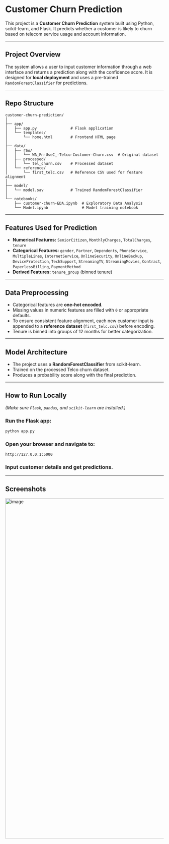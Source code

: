 # Customer Churn Prediction

This project is a **Customer Churn Prediction** system built using Python, scikit-learn, and Flask. It predicts whether a customer is likely to churn based on telecom service usage and account information.

---

## Project Overview

The system allows a user to input customer information through a web interface and returns a prediction along with the confidence score. It is designed for **local deployment** and uses a pre-trained `RandomForestClassifier` for predictions.

---

## Repo Structure

```
customer-churn-prediction/
│
├── app/
│   ├── app.py               # Flask application
│   └── templates/
│       └── home.html        # Frontend HTML page
│
├── data/
│   ├── raw/
│   │   └── WA_Fn-UseC_-Telco-Customer-Churn.csv  # Original dataset
│   ├── processed/
│   │   └── tel_churn.csv    # Processed dataset
│   └── reference/
│       └── first_telc.csv   # Reference CSV used for feature alignment
│
├── model/
│   └── model.sav            # Trained RandomForestClassifier
│
└── notebooks/
    ├── customer-churn-EDA.ipynb  # Exploratory Data Analysis
    └── Model.ipynb               # Model training notebook
```

---

## Features Used for Prediction

* **Numerical Features:** `SeniorCitizen`, `MonthlyCharges`, `TotalCharges`, `tenure`
* **Categorical Features:** `gender`, `Partner`, `Dependents`, `PhoneService`, `MultipleLines`, `InternetService`, `OnlineSecurity`, `OnlineBackup`, `DeviceProtection`, `TechSupport`, `StreamingTV`, `StreamingMovies`, `Contract`, `PaperlessBilling`, `PaymentMethod`
* **Derived Features:** `tenure_group` (binned tenure)

---

## Data Preprocessing

* Categorical features are **one-hot encoded**.
* Missing values in numeric features are filled with `0` or appropriate defaults.
* To ensure consistent feature alignment, each new customer input is appended to a **reference dataset** (`first_telc.csv`) before encoding.
* Tenure is binned into groups of 12 months for better categorization.

---

## Model Architecture

* The project uses a **RandomForestClassifier** from scikit-learn.
* Trained on the processed Telco churn dataset.
* Produces a probability score along with the final prediction.

---

## How to Run Locally

*(Make sure `Flask`, `pandas`, and `scikit-learn` are installed.)*

### Run the Flask app:

   ```bash
   python app.py
   ```

### Open your browser and navigate to:

   ```
   http://127.0.0.1:5000
   ```

### Input customer details and get predictions.

---

## Screenshots

<img width="1920" height="1080" alt="image" src="https://github.com/user-attachments/assets/f608205c-7111-4943-bacb-826f8fc5fb84" />



